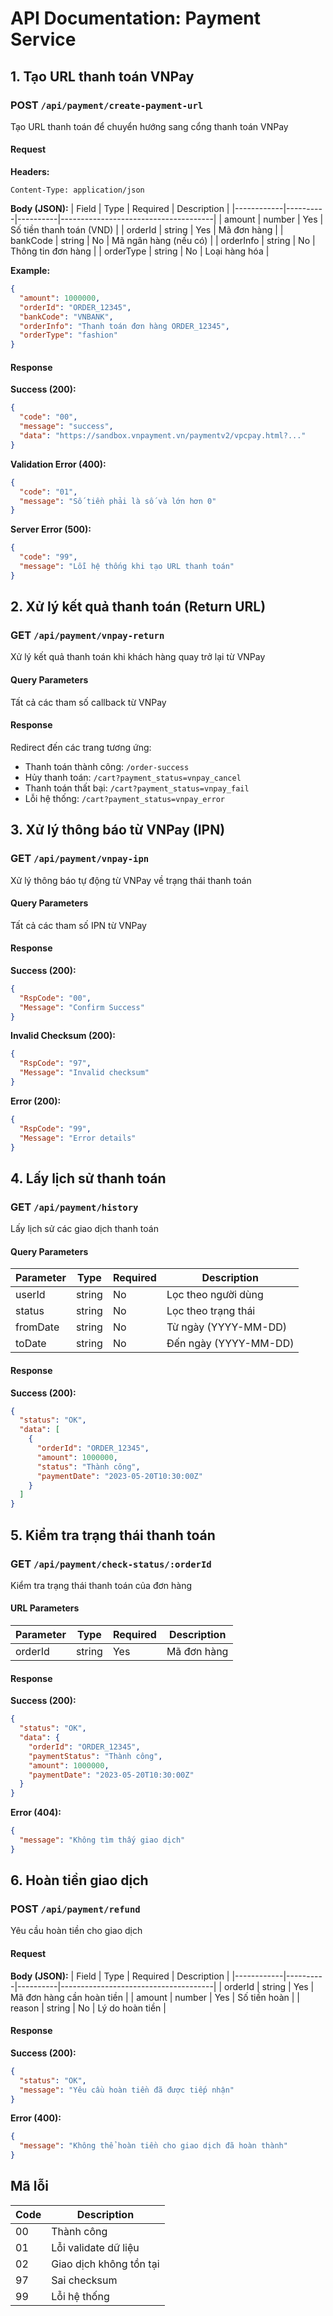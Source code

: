 # API Documentation: Payment Service

## 1. Tạo URL thanh toán VNPay
### POST `/api/payment/create-payment-url`
Tạo URL thanh toán để chuyển hướng sang cổng thanh toán VNPay

#### Request
**Headers:**
```
Content-Type: application/json
```

**Body (JSON):**
| Field      | Type     | Required | Description                          |
|------------|----------|----------|--------------------------------------|
| amount     | number   | Yes      | Số tiền thanh toán (VND)            |
| orderId    | string   | Yes      | Mã đơn hàng                         |
| bankCode   | string   | No       | Mã ngân hàng (nếu có)               |
| orderInfo  | string   | No       | Thông tin đơn hàng                  |
| orderType  | string   | No       | Loại hàng hóa                       |

**Example:**
```json
{
  "amount": 1000000,
  "orderId": "ORDER_12345",
  "bankCode": "VNBANK",
  "orderInfo": "Thanh toán đơn hàng ORDER_12345",
  "orderType": "fashion"
}
```

#### Response
**Success (200):**
```json
{
  "code": "00",
  "message": "success",
  "data": "https://sandbox.vnpayment.vn/paymentv2/vpcpay.html?..."
}
```

**Validation Error (400):**
```json
{
  "code": "01",
  "message": "Số tiền phải là số và lớn hơn 0"
}
```

**Server Error (500):**
```json
{
  "code": "99",
  "message": "Lỗi hệ thống khi tạo URL thanh toán"
}
```

## 2. Xử lý kết quả thanh toán (Return URL)
### GET `/api/payment/vnpay-return`
Xử lý kết quả thanh toán khi khách hàng quay trở lại từ VNPay

#### Query Parameters
Tất cả các tham số callback từ VNPay

#### Response
Redirect đến các trang tương ứng:
- Thanh toán thành công: `/order-success`
- Hủy thanh toán: `/cart?payment_status=vnpay_cancel`
- Thanh toán thất bại: `/cart?payment_status=vnpay_fail`
- Lỗi hệ thống: `/cart?payment_status=vnpay_error`

## 3. Xử lý thông báo từ VNPay (IPN)
### GET `/api/payment/vnpay-ipn`
Xử lý thông báo tự động từ VNPay về trạng thái thanh toán

#### Query Parameters
Tất cả các tham số IPN từ VNPay

#### Response
**Success (200):**
```json
{
  "RspCode": "00",
  "Message": "Confirm Success"
}
```

**Invalid Checksum (200):**
```json
{
  "RspCode": "97",
  "Message": "Invalid checksum"
}
```

**Error (200):**
```json
{
  "RspCode": "99",
  "Message": "Error details"
}
```

## 4. Lấy lịch sử thanh toán
### GET `/api/payment/history`
Lấy lịch sử các giao dịch thanh toán

#### Query Parameters
| Parameter | Type   | Required | Description               |
|-----------|--------|----------|---------------------------|
| userId    | string | No       | Lọc theo người dùng       |
| status    | string | No       | Lọc theo trạng thái       |
| fromDate  | string | No       | Từ ngày (YYYY-MM-DD)      |
| toDate    | string | No       | Đến ngày (YYYY-MM-DD)     |

#### Response
**Success (200):**
```json
{
  "status": "OK",
  "data": [
    {
      "orderId": "ORDER_12345",
      "amount": 1000000,
      "status": "Thành công",
      "paymentDate": "2023-05-20T10:30:00Z"
    }
  ]
}
```

## 5. Kiểm tra trạng thái thanh toán
### GET `/api/payment/check-status/:orderId`
Kiểm tra trạng thái thanh toán của đơn hàng

#### URL Parameters
| Parameter | Type   | Required | Description       |
|-----------|--------|----------|-------------------|
| orderId   | string | Yes      | Mã đơn hàng      |

#### Response
**Success (200):**
```json
{
  "status": "OK",
  "data": {
    "orderId": "ORDER_12345",
    "paymentStatus": "Thành công",
    "amount": 1000000,
    "paymentDate": "2023-05-20T10:30:00Z"
  }
}
```

**Error (404):**
```json
{
  "message": "Không tìm thấy giao dịch"
}
```

## 6. Hoàn tiền giao dịch
### POST `/api/payment/refund`
Yêu cầu hoàn tiền cho giao dịch

#### Request
**Body (JSON):**
| Field      | Type     | Required | Description                          |
|------------|----------|----------|--------------------------------------|
| orderId    | string   | Yes      | Mã đơn hàng cần hoàn tiền           |
| amount     | number   | Yes      | Số tiền hoàn                        |
| reason     | string   | No       | Lý do hoàn tiền                     |

#### Response
**Success (200):**
```json
{
  "status": "OK",
  "message": "Yêu cầu hoàn tiền đã được tiếp nhận"
}
```

**Error (400):**
```json
{
  "message": "Không thể hoàn tiền cho giao dịch đã hoàn thành"
}
```

## Mã lỗi
| Code | Description               |
|------|---------------------------|
| 00   | Thành công                |
| 01   | Lỗi validate dữ liệu      |
| 02   | Giao dịch không tồn tại   |
| 97   | Sai checksum              |
| 99   | Lỗi hệ thống              |